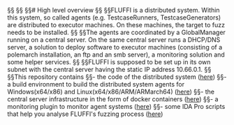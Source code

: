 §§<!---
§§Copyright 2017-2019 Siemens AG
§§
§§Permission is hereby granted, free of charge, to any person obtaining a copy of this software and associated documentation files (the "Software"), to deal in the Software without restriction, including without limitation the rights to use, copy, modify, merge, publish, distribute, sublicense, and/or sell copies of the Software, and to permit persons to whom the Software is furnished to do so, subject to the following conditions:
§§
§§The above copyright notice and this permission notice shall be included in all copies or substantial portions of the Software.
§§
§§THE SOFTWARE IS PROVIDED "AS IS", WITHOUT WARRANTY OF ANY KIND, EXPRESS OR IMPLIED, INCLUDING BUT NOT LIMITED TO THE WARRANTIES OF MERCHANTABILITY, FITNESS FOR A PARTICULAR PURPOSE AND NONINFRINGEMENT. IN NO EVENT SHALL THE AUTHORS OR COPYRIGHT HOLDERS BE LIABLE FOR ANY CLAIM, DAMAGES OR OTHER LIABILITY, WHETHER IN AN ACTION OF CONTRACT, TORT OR OTHERWISE, ARISING FROM, OUT OF OR IN CONNECTION WITH THE SOFTWARE OR THE USE OR OTHER DEALINGS IN THE SOFTWARE.
§§
§§Author(s): Thomas Riedmaier
§§-->
§§
§§# High level overview
§§
§§FLUFFI is a distributed system. Within this system, so called agents (e.g. TestcaseRunners, TestcaseGenerators) are distributed to executor machines. On these machines, the target to fuzz needs to be installed.
§§
§§The agents are coordinated by a GlobalManager running on a central server. On the same central server runs a DHCP/DNS server, a solution to deploy software to executor machines (consisting of a polemarch installation, an ftp and an smb server), a monitoring solution and some helper services.
§§
§§FLUFFI is supposed to be set up in its own subnet with the central server having the static IP address 10.66.0.1.
§§
§§This repository contains 
§§- the code of the distributed system ([here](core))
§§- a build environment to build the distributed system agents for Windows(x64/x86) and Linux(x64/x86/ARM/ARMarch64) ([here](build))
§§- the central server infrastructure in the form of docker containers ([here](srv))
§§- a monitoring plugin to monitor agent systems ([here](monitoring_client))
§§- some IDA Pro scripts that help you analyse FLUFFI's fuzzing process ([here](ida_scripts))
